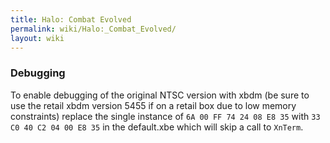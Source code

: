 ```yaml
---
title: Halo: Combat Evolved
permalink: wiki/Halo:_Combat_Evolved/
layout: wiki
---
```


### Debugging

To enable debugging of the original NTSC version with xbdm (be sure to
use the retail xbdm version 5455 if on a retail box due to low memory
constraints) replace the single instance of `6A 00 FF 74 24 08 E8 35`
with `33 C0 40 C2 04 00 E8 35` in the default.xbe which will skip a call
to `XnTerm`.
